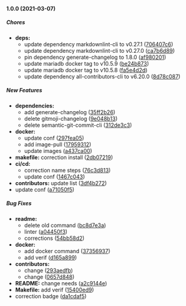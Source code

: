 #### 1.0.0 (2021-03-07)

##### Chores

* **deps:**
  *  update dependency markdownlint-cli to v0.27.1 ([706407c6](https://github.com/koromerzhin/template-redmine/commit/706407c6efc29f47d9d92fe98186bb559d45cc58))
  *  update dependency markdownlint-cli to v0.27.0 ([ca7b6d89](https://github.com/koromerzhin/template-redmine/commit/ca7b6d895edcb929d4098b4217eb7513c538e09a))
  *  pin dependency generate-changelog to 1.8.0 ([af980201](https://github.com/koromerzhin/template-redmine/commit/af980201358c0fecd5853920d0b466c3bf61fd7e))
  *  update mariadb docker tag to v10.5.9 ([be24b873](https://github.com/koromerzhin/template-redmine/commit/be24b8739269376794813de5a50c20bd1dd5b8ee))
  *  update mariadb docker tag to v10.5.8 ([fa5e4d2d](https://github.com/koromerzhin/template-redmine/commit/fa5e4d2d0e381ef8cbacfdd2687a2334463d82b9))
  *  update dependency all-contributors-cli to v6.20.0 ([8d78c087](https://github.com/koromerzhin/template-redmine/commit/8d78c0874c58f8df5035486996f6f60bb24fa5f9))

##### New Features

* **dependencies:**
  *  add generate-changelog ([35ff2b26](https://github.com/koromerzhin/template-redmine/commit/35ff2b267bd078e3cffbd84d9b15add189d2a56b))
  *  delete gitmoji-changelog ([9e048b13](https://github.com/koromerzhin/template-redmine/commit/9e048b134cd99ba373a8d8778993ab213ba6743f))
  *  delete semantic-git-commit-cli ([312de3c3](https://github.com/koromerzhin/template-redmine/commit/312de3c3aa6354e254c523aebd8cf4406704b518))
* **docker:**
  *  update conf ([297fea05](https://github.com/koromerzhin/template-redmine/commit/297fea052baeecf0aede9f385bb17c230a8e2798))
  *  add image-pull ([17959312](https://github.com/koromerzhin/template-redmine/commit/179593125b8e585f807011ec2e97f39ceaa2b6db))
  *  update images ([a437ca00](https://github.com/koromerzhin/template-redmine/commit/a437ca008619d6ab41f7c432a6e7c1a1c8db433d))
* **makefile:**  correction install ([2db07219](https://github.com/koromerzhin/template-redmine/commit/2db072194fad293625a90d390811f0286af9e538))
* **ci/cd:**
  *  correction name steps ([76c3d813](https://github.com/koromerzhin/template-redmine/commit/76c3d813266caefbfc3f952353695d70d17de1ec))
  *  update conf ([1467c043](https://github.com/koromerzhin/template-redmine/commit/1467c04331acfa63dadb941b791b050234ed0105))
* **contributors:**  update list ([3df4b272](https://github.com/koromerzhin/template-redmine/commit/3df4b27208fa057c7a12766d0a35fa6dccc6374e))
*  update conf ([a71050f5](https://github.com/koromerzhin/template-redmine/commit/a71050f53ad9fb158b58b1a3c8c56b776439f202))

##### Bug Fixes

* **readme:**
  *  delete old command ([bc8d7e3a](https://github.com/koromerzhin/template-redmine/commit/bc8d7e3af7593d553eaae16313c476de27a807ca))
  *  linter ([a04450f3](https://github.com/koromerzhin/template-redmine/commit/a04450f301d543afcba0296ac96b470537ae3647))
  *  corrections ([54bb58d2](https://github.com/koromerzhin/template-redmine/commit/54bb58d2d97951981b9f6d9b809d85d9257f4d92))
* **docker:**
  *  add docker command ([37356937](https://github.com/koromerzhin/template-redmine/commit/373569375dc4c79e4228df740ad3fed0dcc2a374))
  *  add verif ([d165a899](https://github.com/koromerzhin/template-redmine/commit/d165a899cce2ef9d131bea05e617205c8b8fad4b))
* **contributors:**
  *  change ([293aedfb](https://github.com/koromerzhin/template-redmine/commit/293aedfbc0b69d1c3cf1b8cf2f4b75a118c55e7e))
  *  change ([0657d848](https://github.com/koromerzhin/template-redmine/commit/0657d848b8839e2fd11802f803d106aa07b727f7))
* **README:**  change needs ([a2c9144e](https://github.com/koromerzhin/template-redmine/commit/a2c9144e89b87ee488a7f28da58e190aaaee09ea))
* **Makefile:**  add verif ([15400ed9](https://github.com/koromerzhin/template-redmine/commit/15400ed9a57b6429b6a3e6e66795cacb1e073307))
*  correction badge ([da1cdaf5](https://github.com/koromerzhin/template-redmine/commit/da1cdaf547612cc89d8ddd79654c67203439808f))

